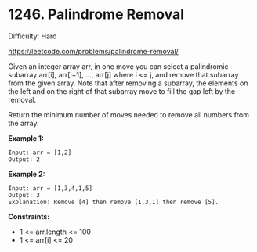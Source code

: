 # 1246. Palindrome Removal

Difficulty: Hard

https://leetcode.com/problems/palindrome-removal/

Given an integer array arr, in one move you can select a palindromic subarray arr[i], arr[i+1], ..., arr[j] where i <= j, and remove that subarray from the given array. Note that after removing a subarray, the elements on the left and on the right of that subarray move to fill the gap left by the removal.

Return the minimum number of moves needed to remove all numbers from the array.

**Example 1:**
```
Input: arr = [1,2]
Output: 2
```

**Example 2:**
```
Input: arr = [1,3,4,1,5]
Output: 3
Explanation: Remove [4] then remove [1,3,1] then remove [5].
```

**Constraints:**

* 1 <= arr.length <= 100
* 1 <= arr[i] <= 20
